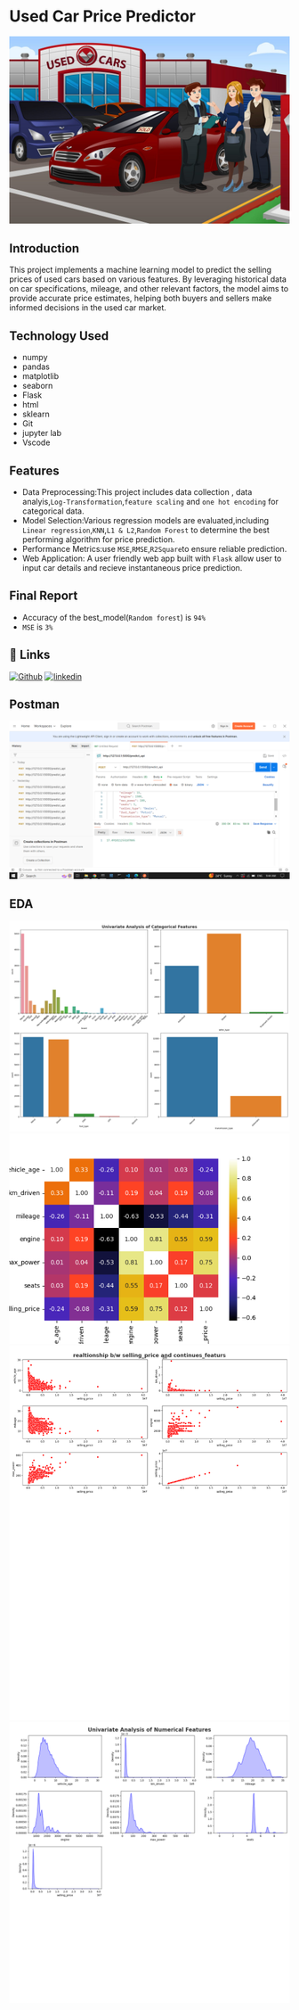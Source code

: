 # Used Car Price Predictor
![Image Alt](https://github.com/kartiksb911/UsedCarPricePredictor/blob/7f8274a7e154545e3470ec4e9d191afda5cde176/mycar.jpg)
## Introduction
This project implements a machine learning model to predict the selling prices of used cars based on various features. By leveraging historical data on car specifications, mileage, and other relevant factors, the model aims to provide accurate price estimates, helping both buyers and sellers make informed decisions in the used car market.


## Technology Used
* numpy
* pandas
* matplotlib
* seaborn
* Flask
* html
* sklearn
* Git
* jupyter lab
* Vscode
## Features
* Data Preprocessing:This project includes data collection , data analyis,`Log-Transformation`,`feature scaling` and `one hot encoding` for categorical data.
* Model Selection:Various regression models are evaluated,including `Linear regression`,`KNN`,`L1 & L2`,`Random Forest` to determine the best performing algorithm for price prediction.
* Performance Metrics:use `MSE`,`RMSE`,`R2Square`to ensure reliable prediction.
* Web Application: A user friendly web app built with `Flask` allow user to input car details and recieve instantaneous price prediction.
## Final Report
* Accuracy of the best_model(`Random forest`) is `94%`
* `MSE` is `3%`
## 🔗 Links
[![Github](https://img.shields.io/badge/my_portfolio-000?style=for-the-badge&logo=ko-fi&logoColor=white)](https://github.com/kartiksb911)
[![linkedin](https://img.shields.io/badge/linkedin-0A66C2?style=for-the-badge&logo=linkedin&logoColor=white)](https://www.linkedin.com/in/kartik-bhardwaj-07b7282b7/)
## Postman
![Image Alt](https://github.com/kartiksb911/UsedCarPricePredictor/blob/0c18b5fa05c05ce27c1f771049d5fb6cc3b0efdc/Screenshot%20(98).png)
## EDA
![Image Alt](https://github.com/kartiksb911/UsedCarPricePredictor/blob/3bf10064baed29c503a6c974472b72db3aafcbfb/static/Univariate_Categorcal.png)
![Image Alt](https://github.com/kartiksb911/UsedCarPricePredictor/blob/3bf10064baed29c503a6c974472b72db3aafcbfb/static/corr.png)
![Image Alt](https://github.com/kartiksb911/UsedCarPricePredictor/blob/3bf10064baed29c503a6c974472b72db3aafcbfb/static/target_vs_continues.png)
![Image Alt](https://github.com/kartiksb911/UsedCarPricePredictor/blob/3bf10064baed29c503a6c974472b72db3aafcbfb/static/Univariate_Num.png)
